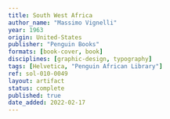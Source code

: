 ```yaml
---
title: South West Africa
author_name: "Massimo Vignelli"
year: 1963
origin: United-States
publisher: "Penguin Books"
formats: [book-cover, book]
disciplines: [graphic-design, typography]
tags: [Helvetica, "Penguin African Library"]
ref: sol-010-0049
layout: artifact
status: complete
published: true
date_added: 2022-02-17
---
```

